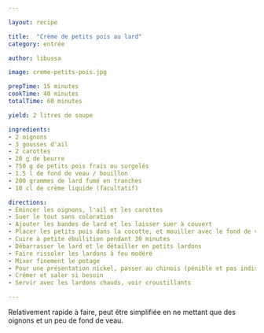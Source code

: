 ```yaml
---

layout: recipe

title:  "Crème de petits pois au lard"
category: entrée

author: libussa

image: creme-petits-pois.jpg

prepTime: 15 minutes
cookTime: 40 minutes
totalTime: 60 minutes

yield: 2 litres de soupe

ingredients:
- 2 oignons 
- 3 gousses d'ail 
- 2 carottes 
- 20 g de beurre 
- 750 g de petits pois frais ou surgelés 
- 1.5 l de fond de veau / bouillon
- 200 grammes de lard fumé en tranches
- 10 cl de crème liquide (facultatif)

directions:
- Émincer les oignons, l'ail et les carottes
- Suer le tout sans coloration
- Ajouter les bandes de lard et les laisser suer à couvert
- Placer les petits pois dans la cocotte, et mouiller avec le fond de veau ou de volaille
- Cuire à petite ébullition pendant 30 minutes
- Débarrasser le lard et le détailler en petits lardons
- Faire rissoler les lardons à feu modéré
- Mixer finement le potage
- Pour une présentation nickel, passer au chinois (pénible et pas indispensable)
- Crémer et saler si besoin
- Servir avec les lardons chauds, voir croustillants

---
```


Relativement rapide à faire, peut être simplifiée en ne mettant que des oignons et un peu de fond de veau. 

